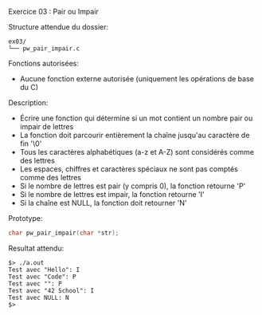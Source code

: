 Exercice 03 : Pair ou Impair

Structure attendue du dossier:

```
ex03/
└── pw_pair_impair.c
```

Fonctions autorisées:

- Aucune fonction externe autorisée (uniquement les opérations de base du C)

Description:

- Écrire une fonction qui détermine si un mot contient un nombre pair ou impair de lettres
- La fonction doit parcourir entièrement la chaîne jusqu'au caractère de fin '\0'
- Tous les caractères alphabétiques (a-z et A-Z) sont considérés comme des lettres
- Les espaces, chiffres et caractères spéciaux ne sont pas comptés comme des lettres
- Si le nombre de lettres est pair (y compris 0), la fonction retourne 'P'
- Si le nombre de lettres est impair, la fonction retourne 'I'
- Si la chaîne est NULL, la fonction doit retourner 'N'

Prototype:

```c
char pw_pair_impair(char *str);
```

Resultat attendu:

```
$> ./a.out
Test avec "Hello": I
Test avec "Code": P
Test avec "": P
Test avec "42 School": I
Test avec NULL: N
$>
```
